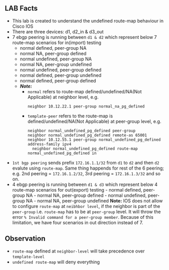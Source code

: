 ## LAB Facts

- This lab is created to understand the undefined route-map behaviour in Cisco IOS
- There are three devices: d1, d2_in & d3_out
- 7 ebgp peering is running between `d1 & d2` which represent below 7 route-map scenarios for in(import) testing
  - normal defined, peer-group NA
  - normal NA, peer-group defined
  - normal undefined, peer-group NA
  - normal NA, peer-group undefined
  - normal undefined, peer-group defined
  - normal defined, peer-group undefined
  - normal defined, peer-group defined
  - **_Note:_**
    - `normal` refers to route-map defined/undefined/NA(Not Applicable) at neighbor level, e.g.
      ```
      neighbor 10.12.22.1 peer-group normal_na_pg_defined
      ```
    - `template-peer` refers to the route-map is defined/undefined/NA(Not Applicable) at peer-group level, e.g.
      ```
      neighbor normal_undefined_pg_defined peer-group
      neighbor normal_undefined_pg_defined remote-as 65001
      neighbor 10.12.55.1 peer-group normal_undefined_pg_defined
      address-family ipv4
        neighbor normal_undefined_pg_defined route-map normal_undefined_pg_defined in
      ```
- `1st bgp peering` sends prefix `172.16.1.1/32` from `d1` to `d2` and then `d2` evalute using `route-map`. Same thing happends for rest of the 6 peering; e.g. 2nd peering = `172.16.1.2/32`, 3rd peering = `172.16.1.3/32` and so on.
- 4 ebgp peering is running between `d1 & d3` which represent below 4 route-map scenarios for out(export) testing - normal defined, peer-group NA - normal NA, peer-group defined - normal undefined, peer-group NA - normal NA, peer-group undefined
  **Note:** IOS does not allow to configure `route-map` at `neibhbor level`, if the neighbor is part of the `peer-group` i.e. `route-map` has to be at `peer-group` level. It will throw the error `% Invalid command for a peer-group member`. Because of this limitation, we have four scenarios in out direction instead of 7.

## Observation

- `route-map` defined at `neighbor-level` will take precedence over `template-level`
- `undefined route-map` will deny everything
